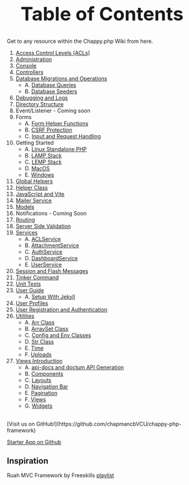 <h1 style="font-size: 50px; text-align: center;">Table of Contents</h1>
Get to any resource within the Chappy.php Wiki from here.

1. [Access Control Levels (ACLs)](access_control_levels)
2. [Administration](administration)
3. [Console](console)
4. [Controllers](controllers)
5. [Database Migrations and Operations](database_operations)
    * A. [Database Queries](database_queries)
    * B. [Database Seeders](database_seeders)
6. [Debugging and Logs](debugging_and_logs)
7. [Directory Structure](directory_structure)
8. Event/Listener - Coming soon
9. Forms
    * A. [Form Helper Functions](forms)
    * B. [CSRF Protection](csrf)
    * C. [Input and Request Handling](input_and_request_handling)
10. Getting Started
    * A. [Linux Standalone PHP](linux_php_standalone)
    * B. [LAMP Stack](lamp)
    * C. [LEMP Stack](lemp)
    * D. [MacOS](macos)
    * E. [Windows](windows)
11. [Global Helpers](globals)
12. [Helper Class](helpers)
13. [JavaScript and Vite](javascript)
14. [Mailer Service](email)
15. [Models](models)
16. Notifications - Coming Soon
17. [Routing](routing)
18. [Server Side Validation](server_side_validation)
19. [Services](services)
    * A. [ACLService](acl_service)
    * B. [AttachmentService](attachment_service)
    * C. [AuthService](auth_service)
    * D. [DashboardService](dashboard_service)
    * E. [UserService](user_service)
20. [Session and Flash Messages](session_and_flash_messages)
21. [Tinker Command](tinker)
22. [Unit Tests](unit_tests)
23. [User Guide](user_guide)
    * A. [Setup With Jekyll](jekyll_setup)
24. [User Profiles](user_profiles)
25. [User Registration and Authentication](user_registration_and_authentication)
26. [Utilities](utilities)
    * A. [Arr Class](arr)
    * B. [ArraySet Class](array_set)
    * C. [Config and Env Classes](config_env)
    * D. [Str Class](str)
    * E. [Time](time)
    * F. [Uploads](uploads)
27. [Views Introduction](views_intro)
    * A. [api-docs and doctum API Generation](doctum)
    * B. [Components](components)
    * C. [Layouts](layouts)
    * D. [Navigation Bar](nav_bar)
    * E. [Pagination](pagination)
    * F. [Views](views)
    * G. [Widgets](widgets)

<br>
[Visit us on GitHub!](https://github.com/chapmancbVCU/chappy-php-framework)

[Starter App on Github](https://github.com/chapmancbVCU/chappy-php-starter)

<h2>Inspiration</h2>

Ruah MVC Framework by Freeskills [playlist](<https://www.youtube.com/playlist?list=PLFPkAJFH7I0keB1qpWk5qVVUYdNLTEUs3>)